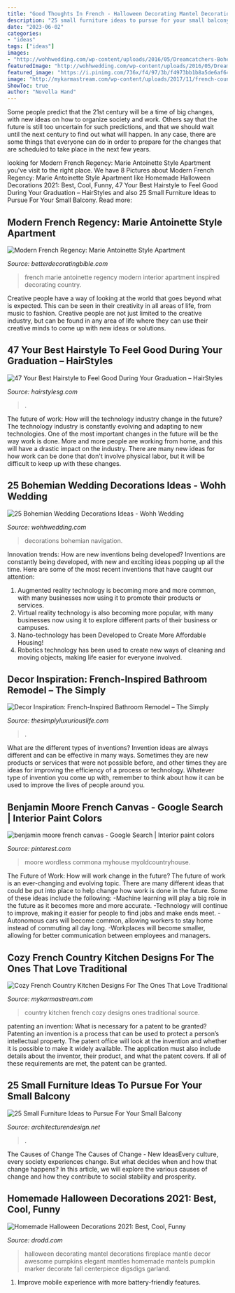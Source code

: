 ```yaml
---
title: "Good Thoughts In French - Halloween Decorating Mantel Decorations Fireplace Mantle Decor Awesome Pumpkins Elegant Mantles Homemade Mantels Pumpkin Marker Decorate Fall Centerpiece Digsdigs Garland"
description: "25 small furniture ideas to pursue for your small balcony"
date: "2023-06-02"
categories:
- "ideas"
tags: ["ideas"]
images:
- "http://wohhwedding.com/wp-content/uploads/2016/05/Dreamcatchers-Bohemian-Wedding-Decorations.jpg"
featuredImage: "http://wohhwedding.com/wp-content/uploads/2016/05/Dreamcatchers-Bohemian-Wedding-Decorations.jpg"
featured_image: "https://i.pinimg.com/736x/f4/97/3b/f4973bb1b8a5de6af6433bd3a2e47b73.jpg"
image: "http://mykarmastream.com/wp-content/uploads/2017/11/french-country-kitchen-6-.jpg"
ShowToc: true
author: "Novella Hand"
---
```



Some people predict that the 21st century will be a time of big changes, with new ideas on how to organize society and work. Others say that the future is still too uncertain for such predictions, and that we should wait until the next century to find out what will happen. In any case, there are some things that everyone can do in order to prepare for the changes that are scheduled to take place in the next few years.

	

		
looking for Modern French Regency: Marie Antoinette Style Apartment you've visit to the right place. We have 8 Pictures about Modern French Regency: Marie Antoinette Style Apartment like Homemade Halloween Decorations 2021: Best, Cool, Funny, 47 Your Best Hairstyle to Feel Good During Your Graduation – HairStyles and also 25 Small Furniture Ideas to Pursue For Your Small Balcony. Read more:
		
    
## Modern French Regency: Marie Antoinette Style Apartment

<img loading=lazy src="http://betterdecoratingbible.com/wp-content/uploads/2011/07/Modern-french-regency-style-interior-design-marie-antoinette-apartment-1.jpg" onerror="this.onerror=null;this.src='https://tse2.mm.bing.net/th?id=OIP.AeyxJofF2_Urrq8y6PQxSwHaKu&amp;pid=15.1';" alt="Modern French Regency: Marie Antoinette Style Apartment">

_Source: betterdecoratingbible.com_

>french marie antoinette regency modern interior apartment inspired decorating country. 

	

Creative people have a way of looking at the world that goes beyond what is expected. This can be seen in their creativity in all areas of life, from music to fashion. Creative people are not just limited to the creative industry, but can be found in any area of life where they can use their creative minds to come up with new ideas or solutions.

    
## 47 Your Best Hairstyle To Feel Good During Your Graduation – HairStyles

<img loading=lazy src="https://hairstylesg.com/wp-content/uploads/2017/08/graduation-hairstyles-photo-31-769x1024.jpg" onerror="this.onerror=null;this.src='https://tse2.mm.bing.net/th?id=OIP.Cuf2DuhTjxtasHpIfwnzRQHaJ3&amp;pid=15.1';" alt="47 Your Best Hairstyle to Feel Good During Your Graduation – HairStyles">

_Source: hairstylesg.com_

>. 

	

The future of work: How will the technology industry change in the future?
The technology industry is constantly evolving and adapting to new technologies. One of the most important changes in the future will be the way work is done. More and more people are working from home, and this will have a drastic impact on the industry. There are many new ideas for how work can be done that don't involve physical labor, but it will be difficult to keep up with these changes.

    
## 25 Bohemian Wedding Decorations Ideas - Wohh Wedding

<img loading=lazy src="http://wohhwedding.com/wp-content/uploads/2016/05/Dreamcatchers-Bohemian-Wedding-Decorations.jpg" onerror="this.onerror=null;this.src='https://tse1.mm.bing.net/th?id=OIP.Mt09oA-5MRzfNBmV2Suo_wHaK4&amp;pid=15.1';" alt="25 Bohemian Wedding Decorations Ideas - Wohh Wedding">

_Source: wohhwedding.com_

>decorations bohemian navigation. 

	

Innovation trends: How are new inventions being developed?
Inventions are constantly being developed, with new and exciting ideas popping up all the time. Here are some of the most recent inventions that have caught our attention:
1. Augmented reality technology is becoming more and more common, with many businesses now using it to promote their products or services.
2. Virtual reality technology is also becoming more popular, with many businesses now using it to explore different parts of their business or campuses.
3. Nano-technology has been Developed to Create More Affordable Housing!
4. Robotics technology has been used to create new ways of cleaning and moving objects, making life easier for everyone involved.

    
## Decor Inspiration: French-Inspired Bathroom Remodel – The Simply

<img loading=lazy src="https://www.thesimplyluxuriouslife.com/wp-content/uploads/2015/07/dreamywhite.jpg" onerror="this.onerror=null;this.src='https://tse2.mm.bing.net/th?id=OIP.iXhpoFeIip5MbKynk0hHoAHaLH&amp;pid=15.1';" alt="Decor Inspiration: French-Inspired Bathroom Remodel – The Simply">

_Source: thesimplyluxuriouslife.com_

>. 

	

What are the different types of inventions?
Invention ideas are always different and can be effective in many ways. Sometimes they are new products or services that were not possible before, and other times they are ideas for improving the efficiency of a process or technology. Whatever type of invention you come up with, remember to think about how it can be used to improve the lives of people around you.

    
## Benjamin Moore French Canvas - Google Search | Interior Paint Colors

<img loading=lazy src="https://i.pinimg.com/736x/f4/97/3b/f4973bb1b8a5de6af6433bd3a2e47b73.jpg" onerror="this.onerror=null;this.src='https://tse4.mm.bing.net/th?id=OIP.JEt8JiV0Mbgpxdo2c7Jk1QHaJ4&amp;pid=15.1';" alt="benjamin moore french canvas - Google Search | Interior paint colors">

_Source: pinterest.com_

>moore wordless commona myhouse myoldcountryhouse. 

	

The Future of Work: How will work change in the future?
The future of work is an ever-changing and evolving topic. There are many different ideas that could be put into place to help change how work is done in the future. Some of these ideas include the following: 
-Machine learning will play a big role in the future as it becomes more and more accurate. 
-Technology will continue to improve, making it easier for people to find jobs and make ends meet. 
-Autonomous cars will become common, allowing workers to stay home instead of commuting all day long. 
-Workplaces will become smaller, allowing for better communication between employees and managers.

    
## Cozy French Country Kitchen Designs For The Ones That Love Traditional

<img loading=lazy src="http://mykarmastream.com/wp-content/uploads/2017/11/french-country-kitchen-6-.jpg" onerror="this.onerror=null;this.src='https://tse2.mm.bing.net/th?id=OIP.NUcNSCPg2yCBMIJ5hZ_ZTAHaKB&amp;pid=15.1';" alt="Cozy French Country Kitchen Designs For The Ones That Love Traditional">

_Source: mykarmastream.com_

>country kitchen french cozy designs ones traditional source. 

	

patenting an invention: What is necessary for a patent to be granted?
Patenting an invention is a process that can be used to protect a person’s intellectual property. The patent office will look at the invention and whether it is possible to make it widely available. The application must also include details about the inventor, their product, and what the patent covers. If all of these requirements are met, the patent can be granted.

    
## 25 Small Furniture Ideas To Pursue For Your Small Balcony

<img loading=lazy src="https://cdn.architecturendesign.net/wp-content/uploads/2016/05/AD-Small-Furniture-Ideas-to-Pursue-For-Your-Small-Balcony-01.jpg" onerror="this.onerror=null;this.src='https://tse4.mm.bing.net/th?id=OIP.OJ8U2r8CVhnHqIqnUiO4YQHaJ4&amp;pid=15.1';" alt="25 Small Furniture Ideas to Pursue For Your Small Balcony">

_Source: architecturendesign.net_

>. 

	

The Causes of Change
The Causes of Change - New IdeasEvery culture, every society experiences change. But what decides when and how that change happens? In this article, we will explore the various causes of change and how they contribute to social stability and prosperity.

    
## Homemade Halloween Decorations 2021: Best, Cool, Funny

<img loading=lazy src="https://www.drodd.com/images10/homemade-halloween-decorations03.jpg" onerror="this.onerror=null;this.src='https://tse2.mm.bing.net/th?id=OIP.TGa0kt_NvJX6h9T2KJ5_AADhEs&amp;pid=15.1';" alt="Homemade Halloween Decorations 2021: Best, Cool, Funny">

_Source: drodd.com_

>halloween decorating mantel decorations fireplace mantle decor awesome pumpkins elegant mantles homemade mantels pumpkin marker decorate fall centerpiece digsdigs garland. 

	

1. Improve mobile experience with more battery-friendly features.

